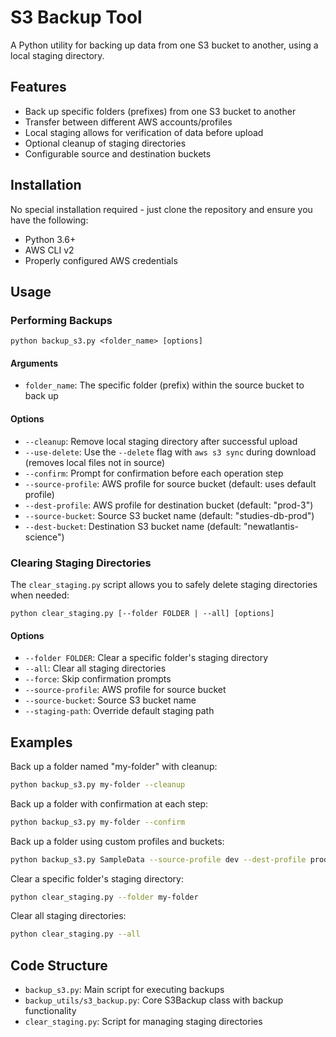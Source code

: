 # S3 Backup Tool

A Python utility for backing up data from one S3 bucket to another, using a local staging directory.

## Features

- Back up specific folders (prefixes) from one S3 bucket to another
- Transfer between different AWS accounts/profiles
- Local staging allows for verification of data before upload
- Optional cleanup of staging directories
- Configurable source and destination buckets

## Installation

No special installation required - just clone the repository and ensure you have the following:

- Python 3.6+
- AWS CLI v2
- Properly configured AWS credentials

## Usage

### Performing Backups

```
python backup_s3.py <folder_name> [options]
```

#### Arguments

- `folder_name`: The specific folder (prefix) within the source bucket to back up

#### Options

- `--cleanup`: Remove local staging directory after successful upload
- `--use-delete`: Use the `--delete` flag with `aws s3 sync` during download (removes local files not in source)
- `--confirm`: Prompt for confirmation before each operation step
- `--source-profile`: AWS profile for source bucket (default: uses default profile)
- `--dest-profile`: AWS profile for destination bucket (default: "prod-3")
- `--source-bucket`: Source S3 bucket name (default: "studies-db-prod")
- `--dest-bucket`: Destination S3 bucket name (default: "newatlantis-science")

### Clearing Staging Directories

The `clear_staging.py` script allows you to safely delete staging directories when needed:

```
python clear_staging.py [--folder FOLDER | --all] [options]
```

#### Options

- `--folder FOLDER`: Clear a specific folder's staging directory
- `--all`: Clear all staging directories
- `--force`: Skip confirmation prompts
- `--source-profile`: AWS profile for source bucket 
- `--source-bucket`: Source S3 bucket name
- `--staging-path`: Override default staging path

## Examples

Back up a folder named "my-folder" with cleanup:

```bash
python backup_s3.py my-folder --cleanup
```

Back up a folder with confirmation at each step:

```bash
python backup_s3.py my-folder --confirm
```

Back up a folder using custom profiles and buckets:

```bash
python backup_s3.py SampleData --source-profile dev --dest-profile prod --source-bucket source-data --dest-bucket dest-data
```

Clear a specific folder's staging directory:

```bash
python clear_staging.py --folder my-folder
```

Clear all staging directories:

```bash
python clear_staging.py --all
```

## Code Structure

- `backup_s3.py`: Main script for executing backups
- `backup_utils/s3_backup.py`: Core S3Backup class with backup functionality
- `clear_staging.py`: Script for managing staging directories